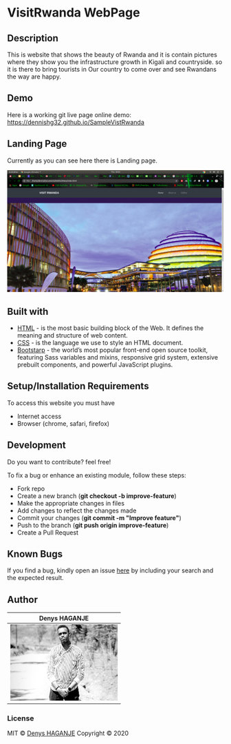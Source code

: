 # VisitRwanda WebPage
## Description
This is website that shows the beauty of Rwanda and it is contain pictures where they show you the infrastructure growth in Kigali and countryside. so it is there to bring tourists in Our country to come over and see Rwandans the way are happy.

## Demo
Here is a working git live page online demo: https://dennishg32.github.io/SampleVistRwanda

## Landing Page
Currently as you can see here there is Landing page.

<img src="https://github.com/dennishg32/webAssignment/blob/master/images/homepage.png" width="auto"> 


## Built with
* [HTML](https://www.w3schools.com/html) - is the most basic building block of the Web. It defines the meaning and structure of web content.
* [CSS](https://www.w3schools.com/css) - is the language we use to style an HTML document. 
* [Bootstarp](https://getbootstrap.com) - the world’s most popular front-end open source toolkit, featuring Sass variables and mixins, responsive grid system, extensive prebuilt components, and powerful JavaScript plugins.

## Setup/Installation Requirements
To access this website you must have
* Internet access
* Browser (chrome, safari, firefox)

## Development
Do you want to contribute? feel free!

To fix a bug or enhance an existing module, follow these steps:
* Fork repo
* Create a new branch (__git checkout -b improve-feature__)
* Make the appropriate changes in files
* Add changes to reflect the changes made
* Commit your changes (__git commit -m "Improve feature"__)
* Push to the branch (__git push origin improve-feature__)
* Create a Pull Request

## Known Bugs
If you find a bug, kindly open an issue [here](https://github.com/dennishg32/SampleVistRwanda/issues) by including your search and the expected result.

## Author
| Denys HAGANJE |
|----------------|
| <img src="https://github.com/dennishg32/webAssignment/blob/master/images/denys.jpg" width="250px"> |

### License
MIT © [Denys HAGANJE](https://github.com/dennishg32)
Copyright © 2020